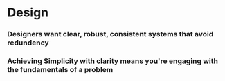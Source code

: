 # Design

### Designers want clear, robust, consistent systems that avoid redundency
### Achieving Simplicity with clarity means you're engaging with the fundamentals of a problem